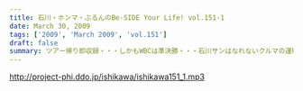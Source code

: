 ```yaml
---
title: 石川・ホンマ・ぶるんのBe-SIDE Your Life! vol.151-1
date: March 30, 2009
tags: ['2009', 'March 2009', 'vol.151']
draft: false
summary: ツアー帰り即収録・・・しかもWBCは準決勝・・・石川サンはなれないクルマの運転でしたがはたして東海地方は揺れたのか！？NAMAE
---
```


http://project-phi.ddo.jp/ishikawa/ishikawa151_1.mp3